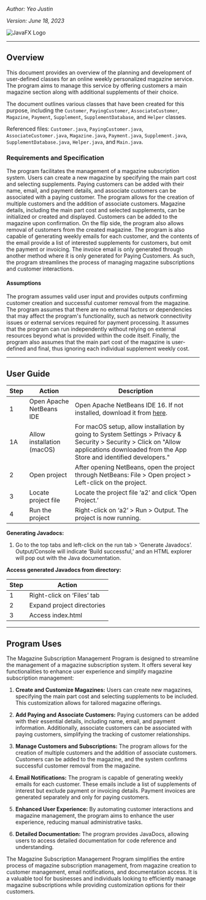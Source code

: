 *Author: Yeo Justin*

*Version: June 18, 2023*

![JavaFX Logo](https://cdn.iconscout.com/icon/free/png-256/free-java-59-1174952.png?f=webp)

---

## Overview

This document provides an overview of the planning and development of user-defined classes for an online weekly personalized magazine service. The program aims to manage this service by offering customers a main magazine section along with additional supplements of their choice.

The document outlines various classes that have been created for this purpose, including the `Customer`, `PayingCustomer`, `AssociateCustomer`, `Magazine`, `Payment`, `Supplement`, `SupplementDatabase`, and `Helper` classes.

Referenced files: `Customer.java`, `PayingCustomer.java`, `AssociateCustomer.java`, `Magazine.java`, `Payment.java`, `Supplement.java`, `SupplementDatabase.java`, `Helper.java`, and `Main.java`.

### Requirements and Specification

The program facilitates the management of a magazine subscription system. Users can create a new magazine by specifying the main part cost and selecting supplements. Paying customers can be added with their name, email, and payment details, and associate customers can be associated with a paying customer. The program allows for the creation of multiple customers and the addition of associate customers. Magazine details, including the main part cost and selected supplements, can be initialized or created and displayed. Customers can be added to the magazine upon confirmation. On the flip side, the program also allows removal of customers from the created magazine. The program is also capable of generating weekly emails for each customer, and the contents of the email provide a list of interested supplements for customers, but omit the payment or invoicing. The invoice email is only generated through another method where it is only generated for Paying Customers. As such, the program streamlines the process of managing magazine subscriptions and customer interactions.

#### Assumptions

The program assumes valid user input and provides outputs confirming customer creation and successful customer removal from the magazine. The program assumes that there are no external factors or dependencies that may affect the program's functionality, such as network connectivity issues or external services required for payment processing. It assumes that the program can run independently without relying on external resources beyond what is provided within the code itself. Finally, the program also assumes that the main part cost of the magazine is user-defined and final, thus ignoring each individual supplement weekly cost.

---

## User Guide

| **Step** | **Action** | **Description** |
|----------|------------|-----------------|
| 1        | Open Apache NetBeans IDE | Open Apache NetBeans IDE 16. If not installed, download it from [here](https://netbeans.apache.org/download/nb17/index.html). |
| 1A       | Allow installation (macOS) | For macOS setup, allow installation by going to System Settings > Privacy & Security > Security > Click on "Allow applications downloaded from the App Store and identified developers." |
| 2        | Open project | After opening NetBeans, open the project through NetBeans: File > Open project > Left-click on the project. |
| 3        | Locate project file | Locate the project file ‘a2’ and click ‘Open Project.’ |
| 4        | Run the project | Right-click on ‘a2’ > Run > Output. The project is now running. |

**Generating Javadocs:**

1. Go to the top tabs and left-click on the run tab > ‘Generate Javadocs’. Output/Console will indicate ‘Build successful,’ and an HTML explorer will pop out with the Java documentation.

**Access generated Javadocs from directory:**

| **Step** | **Action** |
|----------|------------|
| 1        | Right-click on ‘Files’ tab | Right-click on the ‘Files’ tab in the project finder window in NetBeans. Locate ‘a2’ (Project name). |
| 2        | Expand project directories | Right-click on the arrow down on ‘dist’ to expand, then right-click on ‘javadoc’ to expand further. |
| 3        | Access index.html | Find ‘index.html,’ left-click on it, and right-click ‘View’. Your Javadocs will appear in an HTML browser. |

---

## Program Uses

The Magazine Subscription Management Program is designed to streamline the management of a magazine subscription system. It offers several key functionalities to enhance user experience and simplify magazine subscription management:

1. **Create and Customize Magazines:** Users can create new magazines, specifying the main part cost and selecting supplements to be included. This customization allows for tailored magazine offerings.

2. **Add Paying and Associate Customers:** Paying customers can be added with their essential details, including name, email, and payment information. Additionally, associate customers can be associated with paying customers, simplifying the tracking of customer relationships.

3. **Manage Customers and Subscriptions:** The program allows for the creation of multiple customers and the addition of associate customers. Customers can be added to the magazine, and the system confirms successful customer removal from the magazine.

4. **Email Notifications:** The program is capable of generating weekly emails for each customer. These emails include a list of supplements of interest but exclude payment or invoicing details. Payment invoices are generated separately and only for paying customers.

5. **Enhanced User Experience:** By automating customer interactions and magazine management, the program aims to enhance the user experience, reducing manual administrative tasks.

6. **Detailed Documentation:** The program provides JavaDocs, allowing users to access detailed documentation for code reference and understanding.

The Magazine Subscription Management Program simplifies the entire process of magazine subscription management, from magazine creation to customer management, email notifications, and documentation access. It is a valuable tool for businesses and individuals looking to efficiently manage magazine subscriptions while providing customization options for their customers.

